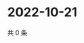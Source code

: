 # 2022-10-21

共 0 条

<!-- BEGIN WEIBO -->
<!-- 最后更新时间 Fri Oct 21 2022 13:06:01 GMT+0800 (China Standard Time) -->

<!-- END WEIBO -->
